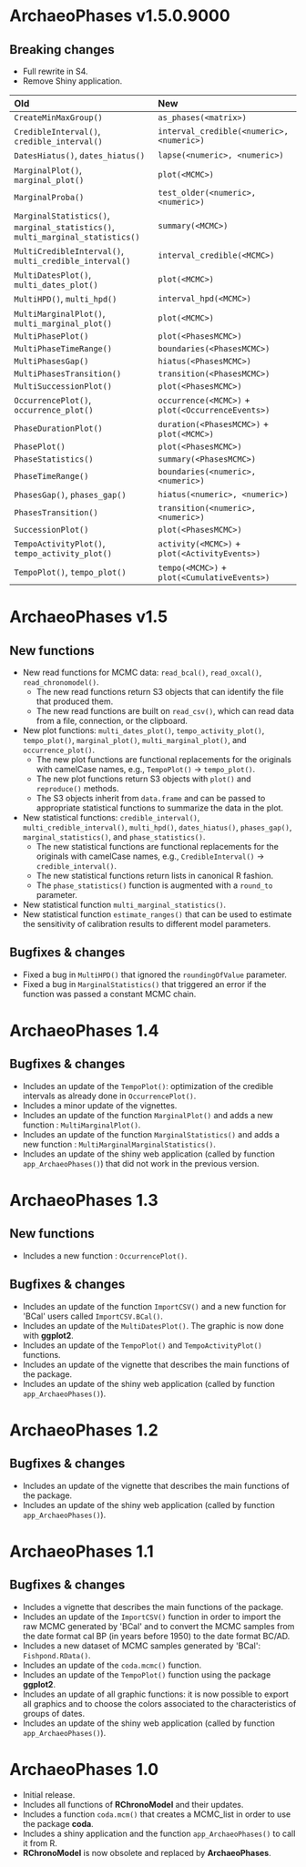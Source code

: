 # ArchaeoPhases v1.5.0.9000

## Breaking changes
* Full rewrite in S4.
* Remove Shiny application.

| Old | New |
|:----|:----|
| `CreateMinMaxGroup()` | `as_phases(<matrix>)` |
| `CredibleInterval()`, `credible_interval()` | `interval_credible(<numeric>, <numeric>)` |
| `DatesHiatus()`, `dates_hiatus()` | `lapse(<numeric>, <numeric>)` |
| `MarginalPlot()`, `marginal_plot()` | `plot(<MCMC>)` |
| `MarginalProba()` | `test_older(<numeric>, <numeric>)` |
| `MarginalStatistics()`, `marginal_statistics()`, `multi_marginal_statistics()` | `summary(<MCMC>)` |
| `MultiCredibleInterval()`, `multi_credible_interval()` | `interval_credible(<MCMC>)` |
| `MultiDatesPlot()`, `multi_dates_plot()` | `plot(<MCMC>)` |
| `MultiHPD()`, `multi_hpd()` | `interval_hpd(<MCMC>)` |
| `MultiMarginalPlot()`, `multi_marginal_plot()` | `plot(<MCMC>)` |
| `MultiPhasePlot()` | `plot(<PhasesMCMC>)` |
| `MultiPhaseTimeRange()` | `boundaries(<PhasesMCMC>)` |
| `MultiPhasesGap()` | `hiatus(<PhasesMCMC>)` |
| `MultiPhasesTransition()` | `transition(<PhasesMCMC>)` |
| `MultiSuccessionPlot()` | `plot(<PhasesMCMC>)` |
| `OccurrencePlot()`, `occurrence_plot()` | `occurrence(<MCMC>)` + `plot(<OccurrenceEvents>)` |
| `PhaseDurationPlot()` | `duration(<PhasesMCMC>)` + `plot(<MCMC>)` |
| `PhasePlot()` | `plot(<PhasesMCMC>)` |
| `PhaseStatistics()` | `summary(<PhasesMCMC>)` |
| `PhaseTimeRange()` | `boundaries(<numeric>, <numeric>)` |
| `PhasesGap()`, `phases_gap()` | `hiatus(<numeric>, <numeric>)` |
| `PhasesTransition()` | `transition(<numeric>, <numeric>)` |
| `SuccessionPlot()` | `plot(<PhasesMCMC>)` |
| `TempoActivityPlot()`, `tempo_activity_plot()` | `activity(<MCMC>)` + `plot(<ActivityEvents>)` |
| `TempoPlot()`, `tempo_plot()` | `tempo(<MCMC>)` + `plot(<CumulativeEvents>)` |

# ArchaeoPhases v1.5

## New functions
* New read functions for MCMC data: `read_bcal()`, `read_oxcal()`, `read_chronomodel()`.
  * The new read functions return S3 objects that can identify the file that produced them.
  * The new read functions are built on `read_csv()`, which can read data from a file, connection, or the clipboard.
* New plot functions: `multi_dates_plot()`, `tempo_activity_plot()`, `tempo_plot()`, `marginal_plot()`, `multi_marginal_plot()`, and `occurrence_plot()`.
  * The new plot functions are functional replacements for the originals with camelCase names, e.g., `TempoPlot()` -> `tempo_plot()`.
  * The new plot functions return S3 objects with `plot()` and `reproduce()` methods.
  * The S3 objects inherit from `data.frame` and can be passed to appropriate statistical functions to summarize the data in the plot.
* New statistical functions: `credible_interval()`, `multi_credible_interval()`, `multi_hpd()`, `dates_hiatus()`, `phases_gap()`, `marginal_statistics()`, and `phase_statistics()`.
  * The new statistical functions are functional replacements for the originals with camelCase names, e.g., `CredibleInterval()` -> `credible_interval()`.
  * The new statistical functions return lists in canonical R fashion.
  * The `phase_statistics()` function is augmented with a `round_to` parameter.
* New statistical function `multi_marginal_statistics()`.
* New statistical function `estimate_ranges()` that can be used to estimate the sensitivity of calibration results to different model parameters.

## Bugfixes & changes
* Fixed a bug in `MultiHPD()` that ignored the `roundingOfValue` parameter.
* Fixed a bug in `MarginalStatistics()` that triggered an error if the function was passed a constant MCMC chain.

# ArchaeoPhases 1.4

## Bugfixes & changes
* Includes an update of the `TempoPlot()`: optimization of the credible intervals as already done in `OccurrencePlot()`.
* Includes a minor update of the vignettes.
* Includes an update of the function `MarginalPlot()` and adds a new function : `MultiMarginalPlot()`.
* Includes an update of the function `MarginalStatistics()` and adds a new function : `MultiMarginalMarginalStatistics()`.
* Includes an update of the shiny web application (called by function `app_ArchaeoPhases()`) that did not work in the previous version.

# ArchaeoPhases 1.3

## New functions
* Includes a new function : `OccurrencePlot()`.

## Bugfixes & changes
* Includes an update of the function `ImportCSV()` and a new function for 'BCal' users called `ImportCSV.BCal()`.
* Includes an update of the `MultiDatesPlot()`. The graphic is now done with **ggplot2**.
* Includes an update of the `TempoPlot()` and `TempoActivityPlot()` functions.
* Includes an update of the vignette that describes the main functions of the package.
* Includes an update of the shiny web application (called by function `app_ArchaeoPhases()`).

# ArchaeoPhases 1.2

## Bugfixes & changes
* Includes an update of the vignette that describes the main functions of the package.
* Includes an update of the shiny web application (called by function `app_ArchaeoPhases()`).

# ArchaeoPhases 1.1

## Bugfixes & changes
* Includes a vignette that describes the main functions of the package.
* Includes an update of the `ImportCSV()` function in order to import the raw MCMC generated by 'BCal' and to convert the MCMC samples from the date format cal BP (in years before 1950) to the date format BC/AD.
* Includes a new dataset of MCMC samples generated by 'BCal': `Fishpond.RData()`.
* Includes an update of the `coda.mcmc()` function.
* Includes an update of the `TempoPlot()` function using the package **ggplot2**.
* Includes an update of all graphic functions: it is now possible to export all graphics and to choose the colors associated to the characteristics of groups of dates.
* Includes an update of the shiny web application (called by function `app_ArchaeoPhases()`).

# ArchaeoPhases 1.0

* Initial release.
* Includes all functions of **RChronoModel** and their updates.
* Includes a function `coda.mcm()` that creates a MCMC_list in order to use the package **coda**.
* Includes a shiny application and the function `app_ArchaeoPhases()` to call it from R.
* **RChronoModel** is now obsolete and replaced by **ArchaeoPhases**.
